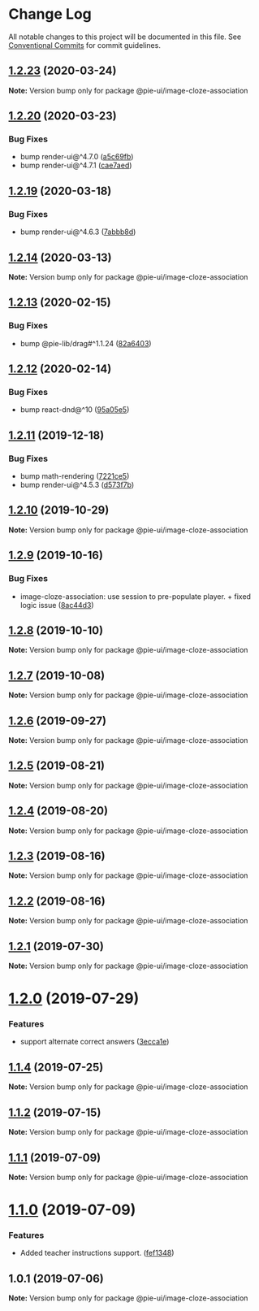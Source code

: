 # Change Log

All notable changes to this project will be documented in this file.
See [Conventional Commits](https://conventionalcommits.org) for commit guidelines.

## [1.2.23](https://github.com/pie-framework/pie-ui/compare/@pie-ui/image-cloze-association@1.2.21...@pie-ui/image-cloze-association@1.2.23) (2020-03-24)

**Note:** Version bump only for package @pie-ui/image-cloze-association





## [1.2.20](https://github.com/pie-framework/pie-ui/compare/@pie-ui/image-cloze-association@1.2.19...@pie-ui/image-cloze-association@1.2.20) (2020-03-23)


### Bug Fixes

* bump render-ui@^4.7.0 ([a5c69fb](https://github.com/pie-framework/pie-ui/commit/a5c69fb))
* bump render-ui@^4.7.1 ([cae7aed](https://github.com/pie-framework/pie-ui/commit/cae7aed))





## [1.2.19](https://github.com/pie-framework/pie-ui/compare/@pie-ui/image-cloze-association@1.2.18...@pie-ui/image-cloze-association@1.2.19) (2020-03-18)


### Bug Fixes

* bump render-ui@^4.6.3 ([7abbb8d](https://github.com/pie-framework/pie-ui/commit/7abbb8d))





## [1.2.14](https://github.com/pie-framework/pie-ui/compare/@pie-ui/image-cloze-association@1.2.13...@pie-ui/image-cloze-association@1.2.14) (2020-03-13)

**Note:** Version bump only for package @pie-ui/image-cloze-association





## [1.2.13](https://github.com/pie-framework/pie-ui/compare/@pie-ui/image-cloze-association@1.2.12...@pie-ui/image-cloze-association@1.2.13) (2020-02-15)


### Bug Fixes

* bump @pie-lib/drag#^1.1.24 ([82a6403](https://github.com/pie-framework/pie-ui/commit/82a6403))





## [1.2.12](https://github.com/pie-framework/pie-ui/compare/@pie-ui/image-cloze-association@1.2.11...@pie-ui/image-cloze-association@1.2.12) (2020-02-14)


### Bug Fixes

* bump react-dnd@^10 ([95a05e5](https://github.com/pie-framework/pie-ui/commit/95a05e5))





## [1.2.11](https://github.com/pie-framework/pie-ui/compare/@pie-ui/image-cloze-association@1.2.10...@pie-ui/image-cloze-association@1.2.11) (2019-12-18)


### Bug Fixes

* bump math-rendering ([7221ce5](https://github.com/pie-framework/pie-ui/commit/7221ce5))
* bump render-ui@^4.5.3 ([d573f7b](https://github.com/pie-framework/pie-ui/commit/d573f7b))





## [1.2.10](https://github.com/pie-framework/pie-ui/compare/@pie-ui/image-cloze-association@1.2.9...@pie-ui/image-cloze-association@1.2.10) (2019-10-29)

**Note:** Version bump only for package @pie-ui/image-cloze-association





## [1.2.9](https://github.com/pie-framework/pie-ui/compare/@pie-ui/image-cloze-association@1.2.8...@pie-ui/image-cloze-association@1.2.9) (2019-10-16)


### Bug Fixes

* image-cloze-association: use session to pre-populate player. + fixed logic issue ([8ac44d3](https://github.com/pie-framework/pie-ui/commit/8ac44d3))





## [1.2.8](https://github.com/pie-framework/pie-ui/compare/@pie-ui/image-cloze-association@1.2.7...@pie-ui/image-cloze-association@1.2.8) (2019-10-10)

**Note:** Version bump only for package @pie-ui/image-cloze-association





## [1.2.7](https://github.com/pie-framework/pie-ui/compare/@pie-ui/image-cloze-association@1.2.6...@pie-ui/image-cloze-association@1.2.7) (2019-10-08)

**Note:** Version bump only for package @pie-ui/image-cloze-association





## [1.2.6](https://github.com/pie-framework/pie-ui/compare/@pie-ui/image-cloze-association@1.2.5...@pie-ui/image-cloze-association@1.2.6) (2019-09-27)

**Note:** Version bump only for package @pie-ui/image-cloze-association





## [1.2.5](https://github.com/pie-framework/pie-ui/compare/@pie-ui/image-cloze-association@1.2.4...@pie-ui/image-cloze-association@1.2.5) (2019-08-21)

**Note:** Version bump only for package @pie-ui/image-cloze-association





## [1.2.4](https://github.com/pie-framework/pie-ui/compare/@pie-ui/image-cloze-association@1.2.3...@pie-ui/image-cloze-association@1.2.4) (2019-08-20)

**Note:** Version bump only for package @pie-ui/image-cloze-association





## [1.2.3](https://github.com/pie-framework/pie-ui/compare/@pie-ui/image-cloze-association@1.2.2...@pie-ui/image-cloze-association@1.2.3) (2019-08-16)

**Note:** Version bump only for package @pie-ui/image-cloze-association





## [1.2.2](https://github.com/pie-framework/pie-ui/compare/@pie-ui/image-cloze-association@1.2.1...@pie-ui/image-cloze-association@1.2.2) (2019-08-16)

**Note:** Version bump only for package @pie-ui/image-cloze-association





## [1.2.1](https://github.com/pie-framework/pie-ui/compare/@pie-ui/image-cloze-association@1.2.0...@pie-ui/image-cloze-association@1.2.1) (2019-07-30)

**Note:** Version bump only for package @pie-ui/image-cloze-association





# [1.2.0](https://github.com/pie-framework/pie-ui/compare/@pie-ui/image-cloze-association@1.1.4...@pie-ui/image-cloze-association@1.2.0) (2019-07-29)


### Features

* support alternate correct answers ([3ecca1e](https://github.com/pie-framework/pie-ui/commit/3ecca1e))





## [1.1.4](https://github.com/pie-framework/pie-ui/compare/@pie-ui/image-cloze-association@1.1.2...@pie-ui/image-cloze-association@1.1.4) (2019-07-25)

**Note:** Version bump only for package @pie-ui/image-cloze-association





## [1.1.2](https://github.com/pie-framework/pie-ui/compare/@pie-ui/image-cloze-association@1.1.1...@pie-ui/image-cloze-association@1.1.2) (2019-07-15)

**Note:** Version bump only for package @pie-ui/image-cloze-association





## [1.1.1](https://github.com/pie-framework/pie-ui/compare/@pie-ui/image-cloze-association@1.1.0...@pie-ui/image-cloze-association@1.1.1) (2019-07-09)

**Note:** Version bump only for package @pie-ui/image-cloze-association





# [1.1.0](https://github.com/pie-framework/pie-ui/compare/@pie-ui/image-cloze-association@1.0.1...@pie-ui/image-cloze-association@1.1.0) (2019-07-09)


### Features

* Added teacher instructions support. ([fef1348](https://github.com/pie-framework/pie-ui/commit/fef1348))





## 1.0.1 (2019-07-06)

**Note:** Version bump only for package @pie-ui/image-cloze-association
